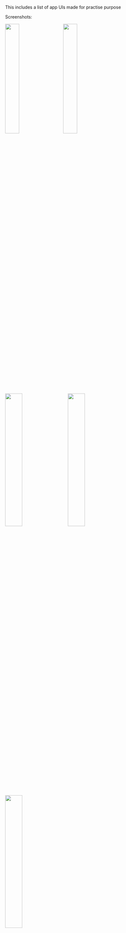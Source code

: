 This includes a list of app UIs made for practise purpose


Screenshots: 
<p>
   <img src="https://github.com/anurag-026/Flutter_UI/assets/90410697/8cfd67ca-8bec-4e18-b9c3-bf8085160fb0" width="30%" />
  &nbsp; &nbsp; &nbsp; &nbsp;
  <img src="https://github.com/anurag-026/Flutter_UI/assets/90410697/187a21e5-c26c-42d8-9d98-40bb683b4d1c" width="30%" />
</p>
<p float="left">
  <img src="https://github.com/anurag-026/Flutter_UI/assets/90410697/3b7b5c84-c8fe-45cd-9cca-20b9f6a35c3f" width="33%" />
  &nbsp; &nbsp; &nbsp; &nbsp;
  <img src="https://github.com/anurag-026/Flutter_UI/assets/90410697/1f0cf275-297a-4e68-92a2-ef2cf6fda984" width="33%" /> 
  &nbsp; &nbsp; &nbsp; &nbsp;
  <img src="https://github.com/anurag-026/Flutter_UI/assets/90410697/bc9499b1-8200-4f40-9235-f035cc7d28a6" width="33%" />
</p>

